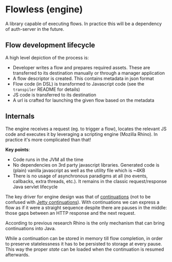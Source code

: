 # Flowless (engine)

A library capable of executing flows. In practice this will be a dependency of auth-server in the future.

## Flow development lifecycle

A high level depiction of the process is:

- Developer writes a flow and prepares required assets. These are transferred to its destination manually or through a manager application
- A flow descriptor is created. This contains metadata in json format                 
- Flow code (in DSL) is transformed to Javascript code (see the `transpiler` README for details)
- JS code is transferred to its destination
- A url is crafted for launching the given flow based on the metadata

## Internals

The engine receives a request (eg. to trigger a flow), locates the relevant JS code and executes it by leveraging a scripting engine (Mozilla Rhino). In practice it's more complicated than that!

**Key points**:

- Code runs in the JVM all the time
- No dependencies on 3rd party javascript libraries. Generated code is (plain) vanilla javascript as well as the utility file which is ~4KB
- There is no usage of asynchronous paradigms at all (no events, callbacks, extra threads, etc.). It remains in the classic request/response Java servlet lifecycle

The key driver for engine design was that of [continuations](https://en.wikipedia.org/wiki/Continuation) (not to be confused with [Jetty continuations](https://www.eclipse.org/jetty/documentation/jetty-9/index.html#continuations)). With continuations we can express a flow as if it were a straight sequence despite there are pauses in the middle: those gaps between an HTTP response and the next request. 

According to previous research Rhino is the only mechanism that can bring continuations into Java.

While a continuation can be stored in memory till flow completion, in order to preserve statelessness it has to be persisted to storage at every pause. This way the proper *state* can be loaded when the continuation is resumed afterwards.  
